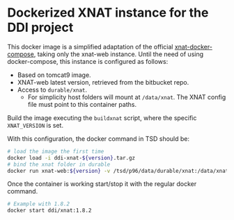 # Dockerized XNAT instance for the DDI project

This docker image is a simplified adaptation of the official [xnat-docker-compose](https://github.com/NrgXnat/xnat-docker-compose), taking only the xnat-web instance.
Until the need of using docker-compose, this instance is configured as follows:
- Based on tomcat9 image.
- XNAT-web latest version, retrieved from the bitbucket repo.
- Access to `durable/xnat`.
  - For simplicity host folders will mount at `/data/xnat`. The XNAT config file must point to this container paths.

Build the image executing the `buildxnat` script, where the specific `XNAT_VERSION` is set.

With this configuration, the docker command in TSD should be:
```bash
# load the image the first time
docker load -i ddi-xnat-${version}.tar.gz
# bind the xnat folder in durable
docker run xnat-web:${version} -v /tsd/p96/data/durable/xnat:/data/xnat
```

Once the container is working start/stop it with the regular docker command.
```bash
# Example with 1.8.2
docker start ddi/xnat:1.8.2
```
